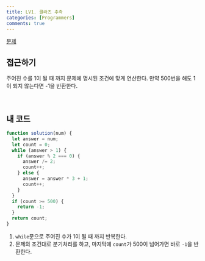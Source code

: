 ```yaml
---
title: LV1. 콜라츠 추측
categories: [Programmers]
comments: true
---
```


[문제](https://programmers.co.kr/learn/courses/30/lessons/12943)

## 접근하기

주어진 수를 1이 될 때 까지 문제에 명시된 조건에 맞게 연산한다.
만약 500번을 해도 1이 되지 않는다면 -1을 반환한다.

<br>

## 내 코드

```js
function solution(num) {
  let answer = num;
  let count = 0;
  while (answer > 1) {
    if (answer % 2 === 0) {
      answer /= 2;
      count++;
    } else {
      answer = answer * 3 + 1;
      count++;
    }
  }
  if (count >= 500) {
    return -1;
  }
  return count;
}
```

1. `while`문으로 주어진 수가 1이 될 때 까지 반복한다.
2. 문제의 조건대로 분기처리를 하고, 마지막에 `count`가 500이 넘어가면 바로 `-1`을 반환한다.
